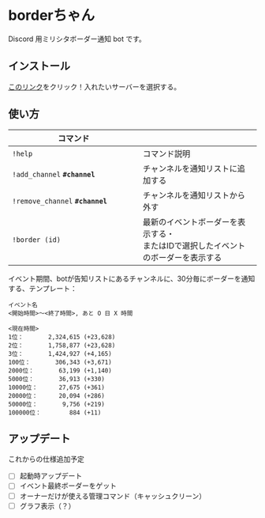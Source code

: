 # borderちゃん

Discord 用ミリシタボーダー通知 bot です。

## インストール

[このリンク](https://discordapp.com/api/oauth2/authorize?client_id=398096825061474305&permissions=10240&scope=bot)をクリック！入れたいサーバーを選択する。

## 使い方

| コマンド |  |
|------------------------------|------------------------------------|
|`!help`　　　　　　　　　　　　　 |コマンド説明|
|`!add_channel` **`#channel`**　　　 |チャンネルを通知リストに追加する|
|`!remove_channel` **`#channel`**　　|チャンネルを通知リストから外す|
|`!border (id)`　　　　　　　　　 |最新のイベントボーダーを表示する・<br>またはIDで選択したイベントのボーダーを表示する|
  
イベント期間、botが告知リストにあるチャンネルに、30分毎にボーダーを通知する、テンプレート：

```
イベント名
<開始時間>～<終了時間>, あと O 日 X 時間

<現在時間>
1位：       2,324,615 (+23,628)
2位：       1,758,877 (+23,628)
3位：       1,424,927 (+4,165)
100位：       306,343 (+3,671)
2000位：       63,199 (+1,140)
5000位：       36,913 (+330)
10000位：      27,675 (+361)
20000位：      20,094 (+286)
50000位：       9,756 (+219)
100000位：        884 (+11)
```

## アップデート

これからの仕様追加予定

- [ ] 起動時アップデート
- [ ] イベント最終ボーダーをゲット
- [ ] オーナーだけが使える管理コマンド（キャッシュクリーン）
- [ ] グラフ表示（？）
